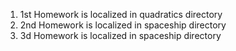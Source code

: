 1. 1st Homework is localized in quadratics directory
2. 2nd Homework is localized in spaceship directory
3. 3d Homework is localized in spaceship directory
